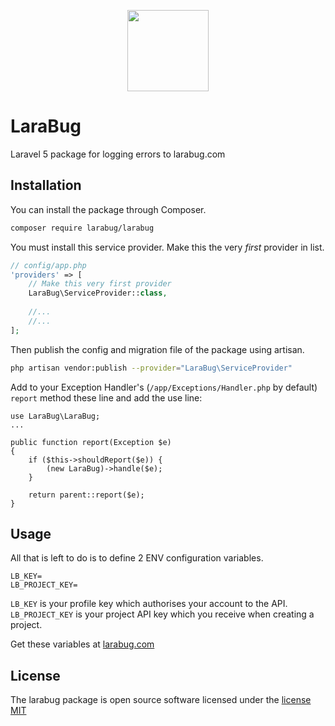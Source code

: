 <p align="center">
    <a href="https://www.larabug.com" target="_blank"><img width="130" src="https://www.larabug.com/images/icon128x121.png"></a>
</p>

# LaraBug

Laravel 5 package for logging errors to larabug.com

## Installation 

You can install the package through Composer.
```bash
composer require larabug/larabug
```
You must install this service provider. Make this the very *first* provider in list.
```php
// config/app.php
'providers' => [
    // Make this very first provider
    LaraBug\ServiceProvider::class,
    
    //...
    //...
];
```

Then publish the config and migration file of the package using artisan.
```bash
php artisan vendor:publish --provider="LaraBug\ServiceProvider"
```

Add to your Exception Handler's (```/app/Exceptions/Handler.php``` by default) ```report``` method these line and add the use line:
```
use LaraBug\LaraBug;
...

public function report(Exception $e)
{
    if ($this->shouldReport($e)) {
        (new LaraBug)->handle($e);
    }

    return parent::report($e);
}
```

## Usage

All that is left to do is to define 2 ENV configuration variables.

```
LB_KEY=
LB_PROJECT_KEY=
```

`LB_KEY` is your profile key which authorises your account to the API.
`LB_PROJECT_KEY` is your project API key which you receive when creating a project.

Get these variables at [larabug.com](https://www.larabug.com)


## License

The larabug package is open source software licensed under the [license MIT](http://opensource.org/licenses/MIT)